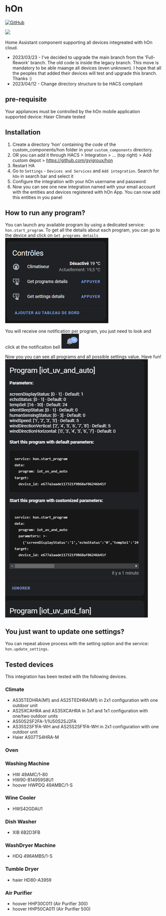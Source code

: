 # hOn
[![GitHub](https://img.shields.io/github/license/gvigroux/hon?color=green)](https://github.com/gvigroux/hon/blob/main/LICENSE)

<a href="https://www.buymeacoffee.com/gvigroux"><img src="https://img.buymeacoffee.com/button-api/?text=Buy me a coffee&emoji=&slug=gvigroux&button_colour=5F7FFF&font_colour=ffffff&font_family=Cookie&outline_colour=000000&coffee_colour=FFDD00" /></a>

Home Assistant component supporting all devices integreated with hOn cloud.
- 2023/03/23 - I've decided to upgrade the main branch from the 'Full-Rework' branch. The old code is inside the legacy branch.
This move is mandatory to be able maange all devices (even unknown).
I hope that all the peoples that added their devices will test and upgrade this branch. Thanks :)
- 2023/04/12 - Change directory structure to be HACS compliant

## pre-requisite
Your appliances must be controlled by the hOn mobile application
supported device: Haier Climate tested

## Installation

1. Create a directory ‘hon’ containing the code of the custom_components/hon folder in your `custom_components` directory. 
2. OR you can add it through HACS > Integration > ... (top right) > Add custom depot > https://github.com/gvigroux/hon
3. Restart HA
4. Go to `Settings` - `Devices and Services` and `Add integration`. Search for `hOn` in search bar and select it
5. Configure the integration with your hOn username and password
6. Now you can see one new integration named with your email account with the entities and devices registered with hOn App. You can now add this entities in you panel

## How to run any program?

You can launch any available program by using a dedicated service: `hon.start_program`.
To get all the details about each program, you can go to the device and click on `Get programs details`
![Get programs details](/images/device.jpg)

You will receive one notification per program, you just need to look and click at the notificaiton bell ![Bell](/images/bell.jpg)

Now you you can see all programs and all possible settings value. Have fun!
![Bell](/images/notification.jpg)

## You just want to update one settings?

You can repeat above process with the setting option and the service: `hon.update_settings`.

## Tested devices
This integration has been tested with the following devices.

### Climate
- AS35TEDHRA(M1) and AS25TEDHRA(M1) in 2x1 configuration with one outdoor unit
- AS25XCAHRA and AS35XCAHRA in 3x1 and 1x1 configuration with one/two outdoor units
- AS50S2SF2FA-1/1U50S2SJ2FA
- AS35S2SF1FA-WH and AS25S2SF1FA-WH in 2x1 configuration with one outdoor unit
- Haier AS07TS4HRA-M

### Oven

### Washing Machine
- HW 49AMC/1-80
- HW90-B14959S8U1
- hoover HWPDQ 49AMBC/1-S

### Wine Cooler
- HWS42GDAU1

### Dish Washer
- XIB 6B2D3FB

### WashDryer Machine
- HDQ 496AMBS/1-S

### Tumble Dryer
- haier HD80-A3959

### Air Purifier
- hoover HHP30C011 (Air Purifier 300)
- hoover HHP50CA011 (Air Purifier 500)

